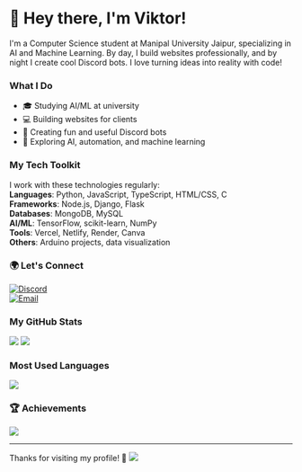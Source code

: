 # 👋 Hey there, I'm Viktor!

I'm a Computer Science student at Manipal University Jaipur, specializing in AI and Machine Learning. By day, I build websites professionally, and by night I create cool Discord bots. I love turning ideas into reality with code!

### What I Do
- 🎓 Studying AI/ML at university  
- 💻 Building websites for clients  
- 🤖 Creating fun and useful Discord bots  
- 🚀 Exploring AI, automation, and machine learning  

### My Tech Toolkit
I work with these technologies regularly:  
**Languages**: Python, JavaScript, TypeScript, HTML/CSS, C  
**Frameworks**: Node.js, Django, Flask  
**Databases**: MongoDB, MySQL  
**AI/ML**: TensorFlow, scikit-learn, NumPy  
**Tools**: Vercel, Netlify, Render, Canva  
**Others**: Arduino projects, data visualization  

### 🌍 Let's Connect
[![Discord](https://img.shields.io/badge/Chat_on_Discord-%237289DA.svg?logo=discord&logoColor=white)](https://discord.gg/dr.viktor_)  
[![Email](https://img.shields.io/badge/Email_Me-D14836?logo=gmail&logoColor=white)](mailto:dr.viktor2407@gmail.com)  

### My GitHub Stats
![](https://github-readme-stats.vercel.app/api?username=viktorexe&theme=dark&hide_border=false&include_all_commits=true&count_private=true)
![](https://github-readme-streak-stats.herokuapp.com/?user=viktorexe&theme=dark&hide_border=false)

### Most Used Languages
![](https://github-readme-stats.vercel.app/api/top-langs/?username=viktorexe&theme=dark&hide_border=false&include_all_commits=true&count_private=true&layout=compact)

### 🏆 Achievements
![](https://github-profile-trophy.vercel.app/?username=viktorexe&theme=radical&no-frame=false&no-bg=true&margin-w=4)

---
Thanks for visiting my profile! 👋
[![](https://visitcount.itsvg.in/api?id=viktorexe&icon=0&color=0)](https://visitcount.itsvg.in)
